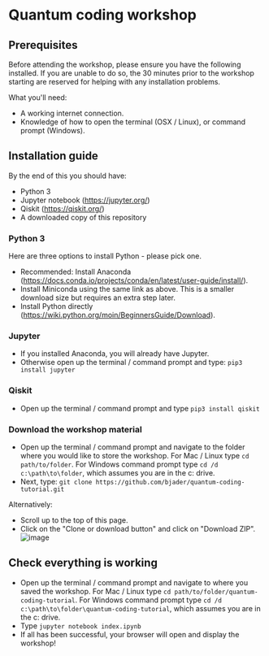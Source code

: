 # Quantum coding workshop

## Prerequisites

Before attending the workshop, please ensure you have the following installed. If you are unable to do so, the 30 minutes prior to the workshop starting are reserved for helping with any installation problems.

What you'll need:
- A working internet connection.
- Knowledge of how to open the terminal (OSX / Linux), or command prompt (Windows).

## Installation guide
By the end of this you should have:
- Python 3
- Jupyter notebook (https://jupyter.org/)
- Qiskit (https://qiskit.org/)
- A downloaded copy of this repository

### Python 3
Here are three options to install Python - please pick one.
- Recommended: Install Anaconda (https://docs.conda.io/projects/conda/en/latest/user-guide/install/).
- Install Miniconda using the same link as above. This is a smaller download size but requires an extra step later.
- Install Python directly (https://wiki.python.org/moin/BeginnersGuide/Download).

### Jupyter
- If you installed Anaconda, you will already have Jupyter.
- Otherwise open up the terminal / command prompt and type:
`pip3 install jupyter`

### Qiskit
- Open up the terminal / command prompt and type
`pip3 install qiskit`

### Download the workshop material
- Open up the terminal / command prompt and navigate to the folder where you would like to store the workshop. For Mac / Linux type `cd path/to/folder`. For Windows command prompt type `cd /d c:\path\to\folder`, which assumes you are in the c: drive.
- Next, type:
`git clone https://github.com/bjader/quantum-coding-tutorial.git`

Alternatively:
- Scroll up to the top of this page.
- Click on the "Clone or download button" and click on "Download ZIP".
![image](https://user-images.githubusercontent.com/14994219/69331466-bca1f580-0c4c-11ea-90fb-88509f2cf485.png)

## Check everything is working

- Open up the terminal / command prompt and navigate to where you saved the workshop. For Mac / Linux type `cd path/to/folder/quantum-coding-tutorial`. For Windows command prompt type `cd /d c:\path\to\folder\quantum-coding-tutorial`, which assumes you are in the c: drive.
- Type
`jupyter notebook index.ipynb`
- If all has been successful, your browser will open and display the workshop!
